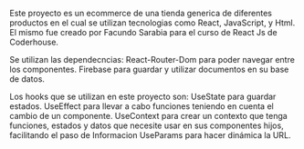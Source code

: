 Este proyecto es un ecommerce de una tienda generica de diferentes productos en el cual se utilizan tecnologias como React, JavaScript, y Html. El mismo fue creado por Facundo Sarabia para el curso de React Js de Coderhouse.


Se utilizan las dependecncias:
React-Router-Dom para poder navegar entre los componentes.
Firebase para guardar y utilizar documentos en su base de datos.

Los hooks que se utilizan en este proyecto son:
UseState para guardar estados.
UseEffect para llevar a cabo funciones teniendo en cuenta el cambio de un componente.
UseContext para crear un contexto que tenga funciones, estados y datos que necesite usar en sus componentes hijos, facilitando el paso de Informacion
UseParams para hacer dinámica la URL.
